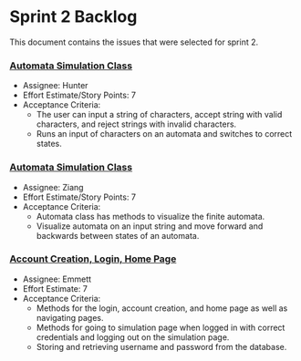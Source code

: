 # Sprint 2 Backlog

This document contains the issues that were selected for sprint 2.

### [Automata Simulation Class](https://github.com/Holindauer/AutomataSim/commit/7667b07c9e655ccd1bb043d06072cd944f11d0d1)

- Assignee: Hunter
- Effort Estimate/Story Points: 7
- Acceptance Criteria:
    - The user can input a string of characters, accept string with valid characters, and reject strings with invalid characters.
    - Runs an input of characters on an automata and switches to correct states.

### [Automata Simulation Class](https://github.com/Holindauer/AutomataSim/commit/ba5f7fa2fc94504703e3630044254f528fc7392a)
- Assignee: Ziang
- Effort Estimate/Story Points: 7
- Acceptance Criteria:
    - Automata class has methods to visualize the finite automata.
    - Visualize automata on an input string and move forward and backwards between states of an automata.

### [Account Creation, Login, Home Page](https://github.com/Holindauer/AutomataSim/commit/8eb5a635b2d9532677e57de2d11781298d496ecf)
- Assignee: Emmett
- Effort Estimate: 7
- Acceptance Criteria: 
    - Methods for the login, account creation, and home page as well as navigating pages.
    - Methods for going to simulation page when logged in with correct credentials and logging out on the simulation page.
    - Storing and retrieving username and password from the database.